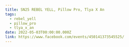 ```yaml
---
title: SN25 REBEL YELL, Pillow Pro, Tlya X An
tags:
  - rebel_yell
  - pillow_pro
  - tlya_x_an
date: 2022-05-03T00:00:00.000Z
link: https://www.facebook.com/events/450141373545525/
---
```

